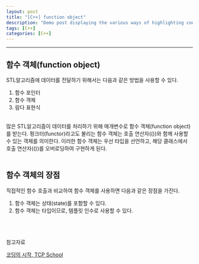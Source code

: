 ```yaml
---
layout: post
title: "[C++] function object"
description: "Demo post displaying the various ways of highlighting code in Markdown."
tags: [C++]
categories: [C++]
---
```


------------------------------------------------------------------------------------------------------------

## 함수 객체(function object)
STL알고리즘에 데이터를 전달하기 위해서는 다음과 같은 방법을 사용할 수 있다.
1. 함수 포인터
2. 함수 객체
3. 람다 표현식

<br/>
많은 STL알고리즘이 데이터를 처리하기 위해 매개변수로 함수 객체(function object)를 받는다.  
펑크터(functor)라고도 불리는 함수 객체는 호출 연산자(())와 함께 사용할 수 있는 객체를 의미한다.  
이러한 함수 객체는 우선 타입을 선언하고, 해당 클래스에서 호출 연산자(())를 오버로딩하여 구현하게 된다.  
<br/>
<br/>

## 함수 객체의 장점
직접적인 함수 호출과 비교하여 함수 객체를 사용하면 다음과 같은 장점을 가진다.  
1. 함수 객체는 상태(state)를 포함할 수 있다.
2. 함수 객체는 타입이므로, 템플릿 인수로 사용할 수 있다.

<br/>
<br/>
<br/>
참고자료<br/> 

[코딩의 시작, TCP School](http://tcpschool.com/cpp/cpp_intro_program)
